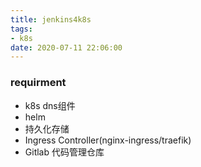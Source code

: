 ```yaml
---
title: jenkins4k8s
tags:
- k8s
date: 2020-07-11 22:06:00
---
```


### requirment

- k8s dns组件
- helm
- 持久化存储
- Ingress Controller(nginx-ingress/traefik)
- Gitlab 代码管理仓库
